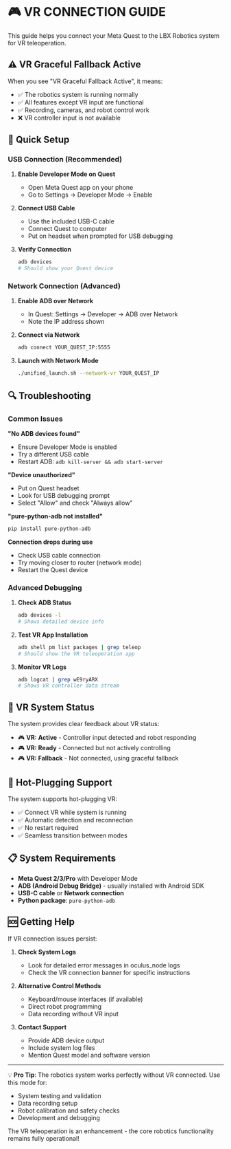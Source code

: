 # 🎮 VR CONNECTION GUIDE

This guide helps you connect your Meta Quest to the LBX Robotics system for VR teleoperation.

## ⚠️ VR Graceful Fallback Active

When you see "VR Graceful Fallback Active", it means:

- ✅ The robotics system is running normally
- ✅ All features except VR input are functional
- ✅ Recording, cameras, and robot control work
- ❌ VR controller input is not available

## 🔧 Quick Setup

### USB Connection (Recommended)

1. **Enable Developer Mode on Quest**

   - Open Meta Quest app on your phone
   - Go to Settings → Developer Mode → Enable

2. **Connect USB Cable**

   - Use the included USB-C cable
   - Connect Quest to computer
   - Put on headset when prompted for USB debugging

3. **Verify Connection**
   ```bash
   adb devices
   # Should show your Quest device
   ```

### Network Connection (Advanced)

1. **Enable ADB over Network**

   - In Quest: Settings → Developer → ADB over Network
   - Note the IP address shown

2. **Connect via Network**

   ```bash
   adb connect YOUR_QUEST_IP:5555
   ```

3. **Launch with Network Mode**
   ```bash
   ./unified_launch.sh --network-vr YOUR_QUEST_IP
   ```

## 🔍 Troubleshooting

### Common Issues

**"No ADB devices found"**

- Ensure Developer Mode is enabled
- Try a different USB cable
- Restart ADB: `adb kill-server && adb start-server`

**"Device unauthorized"**

- Put on Quest headset
- Look for USB debugging prompt
- Select "Allow" and check "Always allow"

**"pure-python-adb not installed"**

```bash
pip install pure-python-adb
```

**Connection drops during use**

- Check USB cable connection
- Try moving closer to router (network mode)
- Restart the Quest device

### Advanced Debugging

1. **Check ADB Status**

   ```bash
   adb devices -l
   # Shows detailed device info
   ```

2. **Test VR App Installation**

   ```bash
   adb shell pm list packages | grep teleop
   # Should show the VR teleoperation app
   ```

3. **Monitor VR Logs**
   ```bash
   adb logcat | grep wE9ryARX
   # Shows VR controller data stream
   ```

## 🎯 VR System Status

The system provides clear feedback about VR status:

- 🎮 **VR: Active** - Controller input detected and robot responding
- 🎮 **VR: Ready** - Connected but not actively controlling
- 🎮 **VR: Fallback** - Not connected, using graceful fallback

## 🔄 Hot-Plugging Support

The system supports hot-plugging VR:

- ✅ Connect VR while system is running
- ✅ Automatic detection and reconnection
- ✅ No restart required
- ✅ Seamless transition between modes

## 📋 System Requirements

- **Meta Quest 2/3/Pro** with Developer Mode
- **ADB (Android Debug Bridge)** - usually installed with Android SDK
- **USB-C cable** or **Network connection**
- **Python package**: `pure-python-adb`

## 🆘 Getting Help

If VR connection issues persist:

1. **Check System Logs**

   - Look for detailed error messages in oculus_node logs
   - Check the VR connection banner for specific instructions

2. **Alternative Control Methods**

   - Keyboard/mouse interfaces (if available)
   - Direct robot programming
   - Data recording without VR input

3. **Contact Support**
   - Provide ADB device output
   - Include system log files
   - Mention Quest model and software version

---

💡 **Pro Tip**: The robotics system works perfectly without VR connected. Use this mode for:

- System testing and validation
- Data recording setup
- Robot calibration and safety checks
- Development and debugging

The VR teleoperation is an enhancement - the core robotics functionality remains fully operational!
